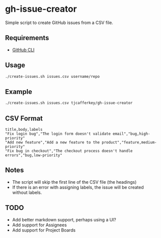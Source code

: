 # gh-issue-creator

Simple script to create GitHub issues from a CSV file.

## Requirements

- [GitHub CLI](https://cli.github.com/)

## Usage

```bash
./create-issues.sh issues.csv username/repo
```

## Example

```bash
./create-issues.sh issues.csv tjcafferkey/gh-issue-creator
```

## CSV Format

```
title,body,labels
"Fix login bug","The login form doesn't validate email","bug,high-priority"
"Add new feature","Add a new feature to the product","feature,medium-priority"
"Fix bug in checkout","The checkout process doesn't handle errors","bug,low-priority"
```

## Notes

- The script will skip the first line of the CSV file (the headings)
- If there is an error with assigning labels, the issue will be created without labels.

## TODO

- Add better markdown support, perhaps using a UI?
- Add support for Assignees
- Add support for Project Boards
